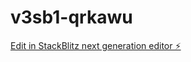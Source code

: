 # v3sb1-qrkawu

[Edit in StackBlitz next generation editor ⚡️](https://stackblitz.com/~/github.com/nstrausser/v3sb1-qrkawu)
